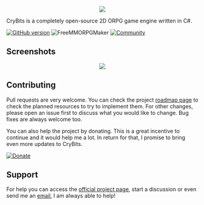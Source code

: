<p align="center">
  <img src="https://camo.githubusercontent.com/28b7bc2cc8b19a661d442f25e2cc538071c2057b/687474703a2f2f696d673931302e696d616765736861636b2e75732f696d673931302f383237332f6b526d3561732e706e67">
</p>

CryBits is a completely open-source 2D ORPG game engine written in C#.

[![GitHub version](https://d25lcipzij17d.cloudfront.net/badge.svg?id=gh&type=6&v=0.7.1&x2=0)](https://github.com/ricardodalarme/CryBits/releases/tag/0.7.1) ![FreeMMORPGMaker](https://camo.githubusercontent.com/d1b480e947fc554688fcefd0226fcb4a9a6f9b69/68747470733a2f2f696d672e736869656c64732e696f2f62616467652f486f6d652d467265652532304d4d4f5250472532304d616b65722d696e666f726d6174696f6e616c) [![Community](https://camo.githubusercontent.com/5801d7158bceb0aad21b8a8065e3159cf598c2ec/68747470733a2f2f696d672e736869656c64732e696f2f62616467652f436f6d6d756e6974792d417363656e73696f6e25323047616d652532304465762d6f72616e6765)](https://www.ascensiongamedev.com/topic/2588-c-crybits-v071/)  

## Screenshots
<p align="center">
  <img src="https://i.ibb.co/34rgmYm/Post.jpg">
</p>

## Contributing
Pull requests are very welcome. You can check the project [roadmap page](https://github.com/ricardodalarme/CryBits/projects/) to check the planned resources to try to implement them. For other changes, please open an issue first to discuss what you would like to change. Bug fixes are always welcome too.

You can also help the project by donating. This is a great incentive to continue and it would help me a lot. In return for that, I promise to bring even more updates to CryBits.

[![Donate](https://www.paypalobjects.com/en_US/i/btn/btn_donate_LG.gif)](https://www.paypal.com/cgi-bin/webscr?cmd=_s-xclick&hosted_button_id=8X5BJ9BRRALQE&source=url)

## Support
For help you can access the [official project page](https://www.ascensiongamedev.com/topic/2588-c-crybits-v060/), start a discussion or even send me an [email](ricardoweasley@hotmail.com), I am always able to help!
